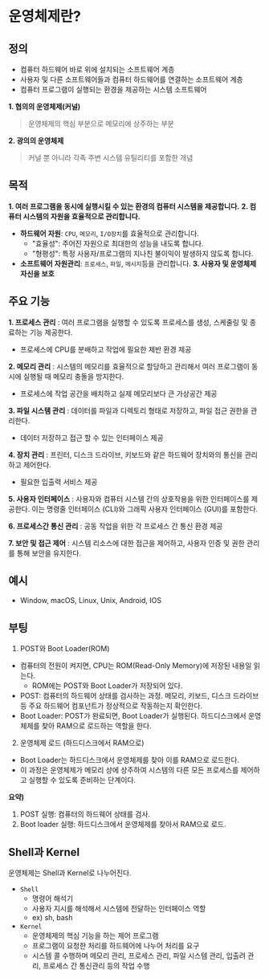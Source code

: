 # 운영체제란?

## 정의

- 컴퓨터 하드웨어 바로 위에 설치되는 소프트웨어 계층
- 사용자 및 다른 소프트웨어들과 컴퓨터 하드웨어를 연결하는 소프트웨어 계층
- 컴퓨터 프로그램이 실행되는 환경을 제공하는 시스템 소프트웨어

**1. 협의의 운영체제(커널)**

> 운영체제의 핵심 부분으로 메모리에 상주하는 부분

**2. 광의의 운영체제**

> 커널 뿐 아니라 각족 주변 시스템 유틸리티를 포함한 개념

## 목적

**1. 여러 프로그램을 동시에 실행시킬 수 있는 환경의 컴퓨터 시스템을 제공합니다.**
**2. 컴퓨터 시스템의 자원을 효율적으로 관리합니다.**

- **하드웨어 자원**: `CPU`, `메모리`, `I/O장치`를 효율적으로 관리합니다.
  - "효율성": 주어진 자원으로 최대한의 성능을 내도록 합니다.
  - "형평성": 특정 사용자/프로그램의 지나친 불이익이 발생하지 않도록 합니다.
- **소프트웨어 자원관리**: `프로세스`, `파일`, `메시지`등을 관리합니다.
  **3. 사용자 및 운영체제 자신을 보호**

## 주요 기능

**1. 프로세스 관리**
: 여러 프로그램을 실행할 수 있도록 프로세스를 생성, 스케줄링 및 종료하는 기능 제공한다.

- 프로세스에 CPU를 분배하고 작업에 필요한 제반 환경 제공

**2. 메모리 관리**
: 시스템의 메모리를 효율적으로 할당하고 관리해서 여러 프로그램이 동시에 실행될 때 메모리 충돌을 방지한다.

- 프로세스에 작업 공간을 배치하고 실제 메모리보다 큰 가상공간 제공

**3. 파일 시스템 관리**
: 데이터를 파일과 디렉토리 형태로 저장하고, 파일 접근 권한을 관리한다.

- 데이터 저장하고 접근 할 수 있는 인터페이스 제공

**4. 장치 관리**
: 프린터, 디스크 드라이브, 키보드와 같은 하드웨어 장치와의 통신을 관리하고 제어한다.

- 필요한 입출력 서비스 제공

**5. 사용자 인터페이스**
: 사용자와 컴퓨터 시스템 간의 상호작용을 위한 인터페이스를 제공한다. 이는 명령줄 인터페이스 (CLI)와 그래픽 사용자 인터페이스 (GUI)를 포함한다.

**6. 프로세스간 통신 관리**
: 공동 작업을 위한 각 프로세스 간 통신 환경 제공

**7. 보안 및 접근 제어**
: 시스템 리소스에 대한 접근을 제어하고, 사용자 인증 및 권한 관리를 통해 보안을 유지한다.

## 예시

- Window, macOS, Linux, Unix, Android, IOS

## 부팅

1. POST와 Boot Loader(ROM)

- 컴퓨터의 전원이 켜지면, CPU는 ROM(Read-Only Memory)에 저장된 내용일 읽는다.
  - ROM에는 POST와 Boot Loader가 저장되어 있다.
- POST: 컴퓨터의 하드웨어 상태를 검사하는 과정. 메모리, 키보드, 디스크 드라이브 등 주요 하드웨어 컴포넌트가 정상적으로 작동하는지 확인한다.
- Boot Loader: POST가 완료되면, Boot Loader가 실행된다. 하드디스크에서 운영체제를 찾아 RAM으로 로드하는 역할을 한다.

2. 운영체제 로드 (하드디스크에서 RAM으로)

- Boot Loader는 하드디스크에서 운영체제를 찾아 이를 RAM으로 로드한다.
- 이 과정은 운영체제가 메모리 상에 상주하여 시스템의 다른 모든 프로세스를 제어하고 실행할 수 있도록 준비하는 단계이다.

**요약)**

1. POST 실행: 컴퓨터의 하드웨어 상태를 검사.
2. Boot loader 실행: 하드디스크에서 운영체제를 찾아서 RAM으로 로드.

## Shell과 Kernel

운영체제는 Shell과 Kernel로 나누어진다.

- `Shell`
  - 명령어 해석기
  - 사용자 지시를 해석해서 시스템에 전달하는 인터페이스 역할
  - ex) sh, bash
- `Kernel`
  - 운영체제의 핵심 기능을 하는 제어 프로그램
  - 프로그램이 요청한 처리를 하드웨어에 나누어 처리를 요구
  - 시스템 콜 수행하며 메모리 관리, 프로세스 관리, 파일 시스템 관리, 입출려 관리, 프로세스 간 통신관리 등의 작업 수행
